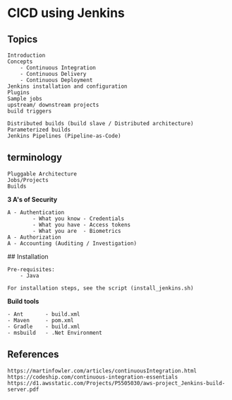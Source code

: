# CICD using Jenkins

## Topics

    Introduction
    Concepts
        - Continuous Integration
        - Continuous Delivery
        - Continuous Deployment
    Jenkins installation and configuration
    Plugins
    Sample jobs
    upstream/ downstream projects
    build triggers

    Distributed builds (build slave / Distributed architecture)
    Parameterized builds
    Jenkins Pipelines (Pipeline-as-Code)
     

## terminology

    Pluggable Architecture
    Jobs/Projects
    Builds
    

**3 A's of Security**

    A - Authentication
            - What you know - Credentials
            - What you have - Access tokens 
            - What you are  - Biometrics
    A - Authorization
    A - Accounting (Auditing / Investigation)

## Installation

    Pre-requisites:
        - Java

    For installation steps, see the script (install_jenkins.sh)


**Build tools**

    - Ant       - build.xml
    - Maven     - pom.xml
    - Gradle    - build.xml
    - msbuild   - .Net Environment



## References

    https://martinfowler.com/articles/continuousIntegration.html
    https://codeship.com/continuous-integration-essentials
    https://d1.awsstatic.com/Projects/P5505030/aws-project_Jenkins-build-server.pdf

